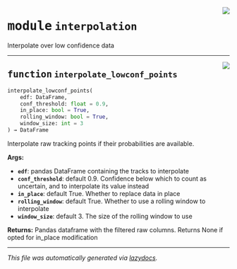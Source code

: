 <!-- markdownlint-disable -->

<a href="https://github.com/benlansdell/ethome/blob/master/ethome/interpolation.py#L0"><img align="right" style="float:right;" src="https://img.shields.io/badge/-source-cccccc?style=flat-square"></a>

# <kbd>module</kbd> `interpolation`
Interpolate over low confidence data 


---

<a href="https://github.com/benlansdell/ethome/blob/master/ethome/interpolation.py#L7"><img align="right" style="float:right;" src="https://img.shields.io/badge/-source-cccccc?style=flat-square"></a>

## <kbd>function</kbd> `interpolate_lowconf_points`

```python
interpolate_lowconf_points(
    edf: DataFrame,
    conf_threshold: float = 0.9,
    in_place: bool = True,
    rolling_window: bool = True,
    window_size: int = 3
) → DataFrame
```

Interpolate raw tracking points if their probabilities are available. 



**Args:**
 
 - <b>`edf`</b>:  pandas DataFrame containing the tracks to interpolate 
 - <b>`conf_threshold`</b>:  default 0.9. Confidence below which to count as uncertain, and to interpolate its value instead 
 - <b>`in_place`</b>:  default True. Whether to replace data in place 
 - <b>`rolling_window`</b>:  default True. Whether to use a rolling window to interpolate 
 - <b>`window_size`</b>:  default 3. The size of the rolling window to use 



**Returns:**
 Pandas dataframe with the filtered raw columns. Returns None if opted for in_place modification 




---

_This file was automatically generated via [lazydocs](https://github.com/ml-tooling/lazydocs)._
